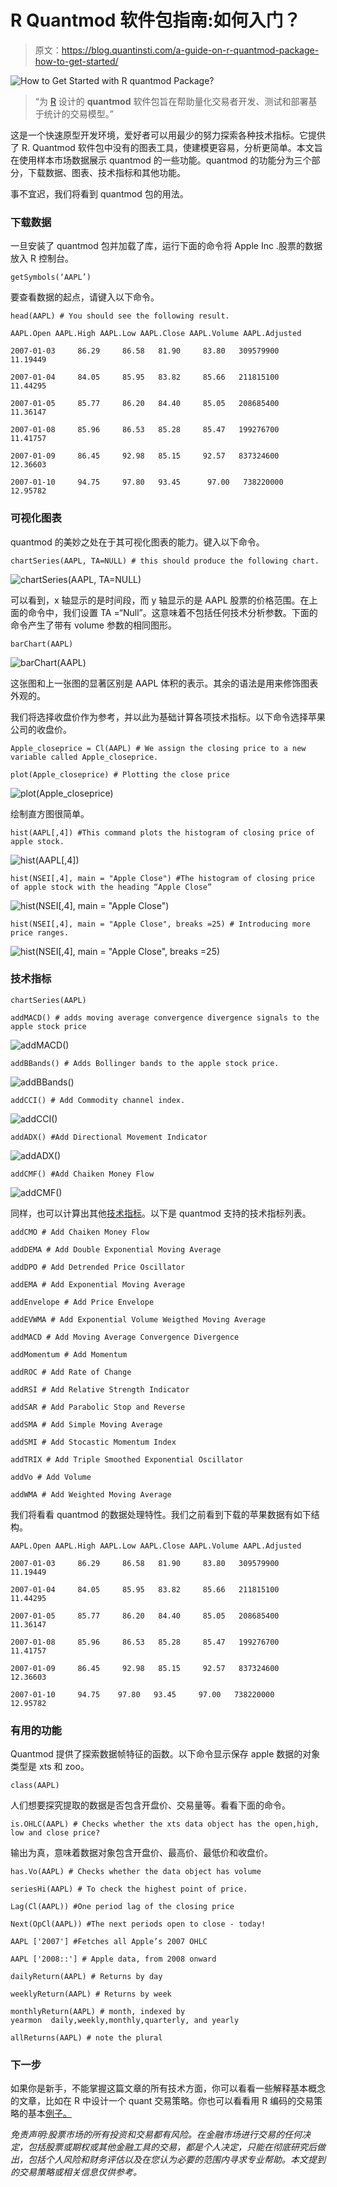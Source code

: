 # R Quantmod 软件包指南:如何入门？

> 原文：<https://blog.quantinsti.com/a-guide-on-r-quantmod-package-how-to-get-started/>

![How to Get Started with R quantmod Package?](img/c0d5ae6ed5f294b42abaffc34c7beaa7.png)

> “为 [R](http://www.r-project.org/) 设计的 **quantmod** 软件包旨在帮助量化交易者开发、测试和部署基于统计的交易模型。”

这是一个快速原型开发环境，爱好者可以用最少的努力探索各种技术指标。它提供了 R. Quantmod 软件包中没有的图表工具，使建模更容易，分析更简单。本文旨在使用样本市场数据展示 quantmod 的一些功能。quantmod 的功能分为三个部分，下载数据、图表、技术指标和其他功能。

事不宜迟，我们将看到 quantmod 包的用法。

### **下载数据**

一旦安装了 quantmod 包并加载了库，运行下面的命令将 Apple Inc .股票的数据放入 R 控制台。

```
getSymbols(‘AAPL’)
```

要查看数据的起点，请键入以下命令。

```
head(AAPL) # You should see the following result.
```

```
AAPL.Open AAPL.High AAPL.Low AAPL.Close AAPL.Volume AAPL.Adjusted

2007-01-03     86.29     86.58   81.90     83.80   309579900     11.19449

2007-01-04     84.05     85.95   83.82     85.66   211815100     11.44295

2007-01-05     85.77     86.20   84.40     85.05   208685400     11.36147

2007-01-08     85.96     86.53   85.28     85.47   199276700     11.41757

2007-01-09     86.45     92.98   85.15     92.57   837324600     12.36603

2007-01-10     94.75     97.80   93.45      97.00   738220000     12.95782
```

### **可视化图表**

quantmod 的美妙之处在于其可视化图表的能力。键入以下命令。

```
chartSeries(AAPL, TA=NULL) # this should produce the following chart.
```

![chartSeries(AAPL, TA=NULL)](img/e673876590f8fa31a2af82763d92e1d0.png)

可以看到，x 轴显示的是时间段，而 y 轴显示的是 AAPL 股票的价格范围。在上面的命令中，我们设置 TA =“Null”。这意味着不包括任何技术分析参数。下面的命令产生了带有 volume 参数的相同图形。

```
barChart(AAPL)
```

![barChart(AAPL)](img/b84e0faa3fd088204cd28766ab2bc971.png)

这张图和上一张图的显著区别是 AAPL 体积的表示。其余的语法是用来修饰图表外观的。

我们将选择收盘价作为参考，并以此为基础计算各项技术指标。以下命令选择苹果公司的收盘价。

```
Apple_closeprice = Cl(AAPL) # We assign the closing price to a new variable called Apple_closeprice.

plot(Apple_closeprice) # Plotting the close price
```

![plot(Apple_closeprice)](img/188222813a922c44f67f374214808578.png)

绘制直方图很简单。

```
hist(AAPL[,4]) #This command plots the histogram of closing price of apple stock.
```

![hist(AAPL[,4])](img/b66b90e8f314312eeb5ef1d42b8c6995.png)

```
hist(NSEI[,4], main = "Apple Close") #The histogram of closing price of apple stock with the heading “Apple Close”
```

![hist(NSEI[,4], main = "Apple Close")](img/e3c909249fe4564c4f3811987d4c8f3f.png)

```
hist(NSEI[,4], main = "Apple Close", breaks =25) # Introducing more price ranges.
```

![hist(NSEI[,4], main = "Apple Close", breaks =25)](img/5ea282cfc7f690d29a6e80446300ed97.png)

### **技术指标**

```
chartSeries(AAPL)

addMACD() # adds moving average convergence divergence signals to the apple stock price
```

![addMACD()](img/1d7f58c9aba6b2de6e83f09b4dfdd7c0.png)

```
addBBands() # Adds Bollinger bands to the apple stock price.
```

![addBBands()](img/5af4b459d383b0c08bf96a4f828b6027.png)

```
addCCI() # Add Commodity channel index.
```

![addCCI()](img/ad16eb0c88f5ee4b4f76e24051304a1d.png)

```
addADX() #Add Directional Movement Indicator
```

![addADX()](img/bd1fedebb6ca25ad22506a89ab272e18.png)

```
addCMF() #Add Chaiken Money Flow
```

![addCMF()](img/b993cb2e5b6d81ba848d403628589534.png)

同样，也可以计算出其他[技术指标](https://blog.quantinsti.com/build-technical-indicators-in-python/)。以下是 quantmod 支持的技术指标列表。

```
addCMO # Add Chaiken Money Flow

addDEMA # Add Double Exponential Moving Average

addDPO # Add Detrended Price Oscillator

addEMA # Add Exponential Moving Average

addEnvelope # Add Price Envelope

addEVWMA # Add Exponential Volume Weigthed Moving Average

addMACD # Add Moving Average Convergence Divergence

addMomentum # Add Momentum

addROC # Add Rate of Change

addRSI # Add Relative Strength Indicator

addSAR # Add Parabolic Stop and Reverse

addSMA # Add Simple Moving Average

addSMI # Add Stocastic Momentum Index

addTRIX # Add Triple Smoothed Exponential Oscillator

addVo # Add Volume

addWMA # Add Weighted Moving Average
```

我们将看看 quantmod 的数据处理特性。我们之前看到下载的苹果数据有如下结构。

```
AAPL.Open AAPL.High AAPL.Low AAPL.Close AAPL.Volume AAPL.Adjusted

2007-01-03     86.29     86.58   81.90     83.80   309579900     11.19449

2007-01-04     84.05     85.95   83.82     85.66   211815100     11.44295

2007-01-05     85.77     86.20   84.40     85.05   208685400     11.36147

2007-01-08     85.96     86.53   85.28     85.47   199276700     11.41757

2007-01-09     86.45     92.98   85.15     92.57   837324600     12.36603

2007-01-10     94.75    97.80   93.45     97.00   738220000     12.95782
```

### **有用的功能**

Quantmod 提供了探索数据帧特征的函数。以下命令显示保存 apple 数据的对象类型是 xts 和 zoo。

```
class(AAPL)
```

人们想要探究提取的数据是否包含开盘价、交易量等。看看下面的命令。

```
is.OHLC(AAPL) # Checks whether the xts data object has the open,high, low and close price?
```

输出为真，意味着数据对象包含开盘价、最高价、最低价和收盘价。

```
has.Vo(AAPL) # Checks whether the data object has volume

seriesHi(AAPL) # To check the highest point of price.

Lag(Cl(AAPL)) #One period lag of the closing price

Next(OpCl(AAPL)) #The next periods open to close - today!

AAPL ['2007'] #Fetches all Apple’s 2007 OHLC

AAPL ['2008::'] # Apple data, from 2008 onward

dailyReturn(AAPL) # Returns by day

weeklyReturn(AAPL) # Returns by week

monthlyReturn(AAPL) # month, indexed by yearmon  daily,weekly,monthly,quarterly, and yearly

allReturns(AAPL) # note the plural
```

### **下一步**

如果你是新手，不能掌握这篇文章的所有技术方面，你可以看看一些解释基本概念的文章，比如在 R 中设计一个 quant 交易策略。你也可以看看用 R 编码的交易策略的基本[例子。](https://blog.quantinsti.com/an-example-of-a-trading-strategy-coded-in-r/)

*免责声明:股票市场的所有投资和交易都有风险。在金融市场进行交易的任何决定，包括股票或期权或其他金融工具的交易，都是个人决定，只能在彻底研究后做出，包括个人风险和财务评估以及在您认为必要的范围内寻求专业帮助。本文提到的交易策略或相关信息仅供参考。*
